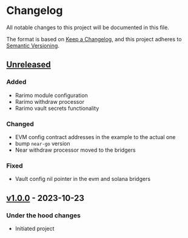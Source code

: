 # Changelog

All notable changes to this project will be documented in this file.

The format is based on [Keep a Changelog](https://keepachangelog.com/en/1.0.0/),
and this project adheres to [Semantic Versioning](https://semver.org/spec/v2.0.0.html).

## [Unreleased]
### Added
- Rarimo module configuration
- Rarimo withdraw processor
- Rarimo vault secrets functionality

### Changed
- EVM config contract addresses in the example to the actual one
- bump `near-go` version
- Near withdraw processor moved to the bridgers

### Fixed
- Vault config nil pointer in the evm and solana bridgers

## [v1.0.0] - 2023-10-23
### Under the hood changes
- Initiated project

[Unreleased]: https://github.com/rarimo/relayer-svc/compare/v1.0.0...HEAD
[v1.0.0]: https://github.com/rarimo/relayer-svc/releases/tag/v1.0.0
